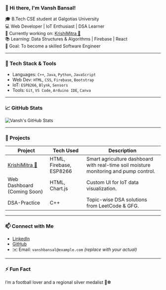 ### 👋 Hi there, I'm Vansh Bansal!

🎓 B.Tech CSE student at Galgotias University  
💻 Web Developer | IoT Enthusiast | DSA Learner  
🚀 Currently working on: [KrishiMitra 🌱](https://github.com/Vanshbansal-7/KrishiMitra)  
📚 Learning: Data Structures & Algorithms | Firebase | React  
🎯 Goal: To become a skilled Software Engineer  

---

### 🔧 Tech Stack & Tools

- Languages: `C++`, `Java`, `Python`, `JavaScript`
- Web Dev: `HTML`, `CSS`, `Firebase`, `Bootstrap`
- IoT: `ESP8266`, `Blynk`, `Sensors`
- Tools: `Git`, `VS Code`, `Arduino IDE`, `Canva`

---

### 📈 GitHub Stats

![Vansh's GitHub Stats](https://github-readme-stats.vercel.app/api?username=Vanshbansal-7&show_icons=true&theme=tokyonight)

---

### 🚀 Projects

| Project | Tech Used | Description |
|--------|-----------|-------------|
| [KrishiMitra 🌱](https://github.com/Vanshbansal-7/KrishiMitra) | HTML, Firebase, ESP8266 | Smart agriculture dashboard with real-time soil moisture monitoring and pump control. |
| Web Dashboard (Coming Soon) | HTML, Chart.js | Custom UI for IoT data visualization. |
| DSA-Practice | C++ | Topic-wise DSA solutions from LeetCode & GFG. |

---

### 📫 Connect with Me

- [LinkedIn](https://www.linkedin.com/in/vanshbansal-7)
- [GitHub](https://github.com/Vanshbansal-7)
- ✉️ Email: `vanshbansal@example.com` *(replace with your actual)*

---

### ⚡ Fun Fact
I’m a football lover and a regional silver medalist 🏅⚽  


<!--
**Vanshbansal-7/Vanshbansal-7** is a ✨ _special_ ✨ repository because its `README.md` (this file) appears on your GitHub profile.

Here are some ideas to get you started:

- 🔭 I’m currently working on ...
- 🌱 I’m currently learning ...
- 👯 I’m looking to collaborate on ...
- 🤔 I’m looking for help with ...
- 💬 Ask me about ...
- 📫 How to reach me: ...
- 😄 Pronouns: ...
- ⚡ Fun fact: ...
-->
